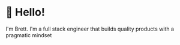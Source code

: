 # 👋 Hello!

I'm Brett. I'm a full stack engineer that builds quality products with a
    pragmatic mindset